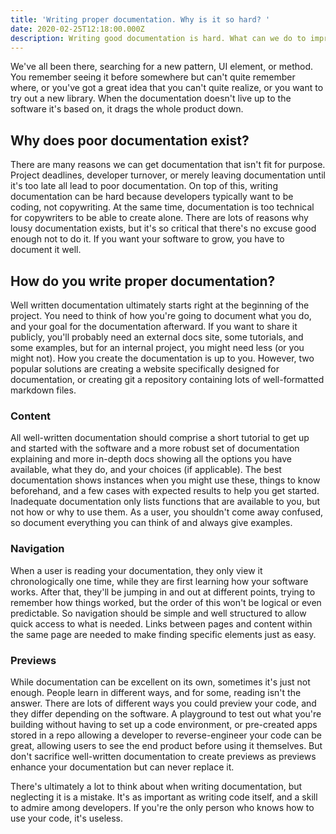 ```yaml
---
title: 'Writing proper documentation. Why is it so hard? '
date: 2020-02-25T12:18:00.000Z
description: Writing good documentation is hard. What can we do to improve it?
---
```

We've all been there, searching for a new pattern, UI element, or method. You remember seeing it before somewhere but can't quite remember where, or you've got a great idea that you can't quite realize, or you want to try out a new library. When the documentation doesn't live up to the software it's based on, it drags the whole product down.

## Why does poor documentation exist?

There are many reasons we can get documentation that isn't fit for purpose. Project deadlines, developer turnover, or merely leaving documentation until it's too late all lead to poor documentation. On top of this, writing documentation can be hard because developers typically want to be coding, not copywriting. At the same time, documentation is too technical for copywriters to be able to create alone. There are lots of reasons why lousy documentation exists, but it's so critical that there's no excuse good enough not to do it. If you want your software to grow, you have to document it well.

## How do you write proper documentation?

Well written documentation ultimately starts right at the beginning of the project. You need to think of how you're going to document what you do, and your goal for the documentation afterward. If you want to share it publicly, you'll probably need an external docs site, some tutorials, and some examples, but for an internal project, you might need less (or you might not). How you create the documentation is up to you. However, two popular solutions are creating a website specifically designed for documentation, or creating git a repository containing lots of well-formatted markdown files.

### Content

All well-written documentation should comprise a short tutorial to get up and started with the software and a more robust set of documentation explaining and more in-depth docs showing all the options you have available, what they do, and your choices (if applicable). The best documentation shows instances when you might use these, things to know beforehand, and a few cases with expected results to help you get started. Inadequate documentation only lists functions that are available to you, but not how or why to use them. As a user, you shouldn't come away confused, so document everything you can think of and always give examples.

### Navigation

When a user is reading your documentation, they only view it chronologically one time, while they are first learning how your software works. After that, they'll be jumping in and out at different points, trying to remember how things worked, but the order of this won't be logical or even predictable. So navigation should be simple and well structured to allow quick access to what is needed. Links between pages and content within the same page are needed to make finding specific elements just as easy.

### Previews

While documentation can be excellent on its own, sometimes it's just not enough. People learn in different ways, and for some, reading isn't the answer. There are lots of different ways you could preview your code, and they differ depending on the software. A playground to test out what you're building without having to set up a code environment, or pre-created apps stored in a repo allowing a developer to reverse-engineer your code can be great, allowing users to see the end product before using it themselves. But don't sacrifice well-written documentation to create previews as previews enhance your documentation but can never replace it.

There's ultimately a lot to think about when writing documentation, but neglecting it is a mistake. It's as important as writing code itself, and a skill to admire among developers. If you're the only person who knows how to use your code, it's useless.
